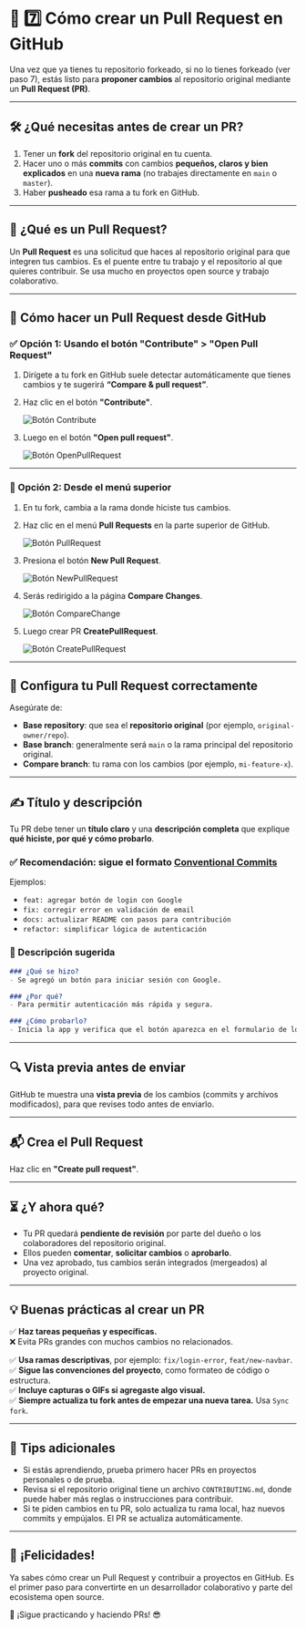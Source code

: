 
# 🧩 7️⃣ Cómo crear un Pull Request en GitHub

Una vez que ya tienes tu repositorio forkeado, si no lo tienes forkeado (ver paso 7), estás listo para **proponer cambios** al repositorio original mediante un **Pull Request (PR)**.

---

## 🛠️ ¿Qué necesitas antes de crear un PR?

1. Tener un **fork** del repositorio original en tu cuenta.  
2. Hacer uno o más **commits** con cambios **pequeños, claros y bien explicados** en una **nueva rama** (no trabajes directamente en `main` o `master`).  
3. Haber **pusheado** esa rama a tu fork en GitHub.

---

## 🧭 ¿Qué es un Pull Request?

Un **Pull Request** es una solicitud que haces al repositorio original para que integren tus cambios. Es el puente entre tu trabajo y el repositorio al que quieres contribuir. Se usa mucho en proyectos open source y trabajo colaborativo.

---

## 🚀 Cómo hacer un Pull Request desde GitHub

### ✅ Opción 1: Usando el botón **"Contribute"** > **"Open Pull Request"**

1. Dirígete a tu fork en GitHub suele detectar automáticamente que tienes cambios y te sugerirá **“Compare & pull request”**.
2. Haz clic en el botón **"Contribute"**.

   ![Botón Contribute](https://github.com/gperzal/Apuntes-Generation/blob/main/comandos/git/assets/pr/Contribute.png)

3. Luego en el botón **"Open pull request"**.

   ![Botón OpenPullRequest](https://github.com/gperzal/Apuntes-Generation/blob/main/comandos/git/assets/pr/OpenPullRequest.png)

---

### 🔄 Opción 2: Desde el menú superior

1. En tu fork, cambia a la rama donde hiciste tus cambios.
2. Haz clic en el menú **Pull Requests** en la parte superior de GitHub.

   ![Botón PullRequest](https://github.com/gperzal/Apuntes-Generation/blob/main/comandos/git/assets/pr/PullRequests.png)

3. Presiona el botón **New Pull Request**.

   ![Botón NewPullRequest](https://github.com/gperzal/Apuntes-Generation/blob/main/comandos/git/assets/pr/NewPullRequest.png)

4. Serás redirigido a la página **Compare Changes**.

   ![Botón CompareChange](https://github.com/gperzal/Apuntes-Generation/blob/main/comandos/git/assets/pr/CompareChanges.png)

5. Luego crear PR **CreatePullRequest**. 

   ![Botón CreatePullRequest](https://github.com/gperzal/Apuntes-Generation/blob/main/comandos/git/assets/pr/CreatePullRequest.png)

---

## 🧱 Configura tu Pull Request correctamente

Asegúrate de:

- **Base repository**: que sea el **repositorio original** (por ejemplo, `original-owner/repo`).
- **Base branch**: generalmente será `main` o la rama principal del repositorio original.
- **Compare branch**: tu rama con los cambios (por ejemplo, `mi-feature-x`).

---

## ✍️ Título y descripción

Tu PR debe tener un **título claro** y una **descripción completa** que explique **qué hiciste, por qué y cómo probarlo**.

### ✅ Recomendación: sigue el formato [**Conventional Commits**](https://www.conventionalcommits.org/)

Ejemplos:

- `feat: agregar botón de login con Google`
- `fix: corregir error en validación de email`
- `docs: actualizar README con pasos para contribución`
- `refactor: simplificar lógica de autenticación`

### 📝 Descripción sugerida

```markdown
### ¿Qué se hizo?
- Se agregó un botón para iniciar sesión con Google.

### ¿Por qué?
- Para permitir autenticación más rápida y segura.

### ¿Cómo probarlo?
- Inicia la app y verifica que el botón aparezca en el formulario de login.
```

---

## 🔍 Vista previa antes de enviar

GitHub te muestra una **vista previa** de los cambios (commits y archivos modificados), para que revises todo antes de enviarlo.

---

## 📬 Crea el Pull Request

Haz clic en **"Create pull request"**.

---

## ⏳ ¿Y ahora qué?

- Tu PR quedará **pendiente de revisión** por parte del dueño o los colaboradores del repositorio original.
- Ellos pueden **comentar**, **solicitar cambios** o **aprobarlo**.
- Una vez aprobado, tus cambios serán integrados (mergeados) al proyecto original.

---

## 💡 Buenas prácticas al crear un PR

✅ **Haz tareas pequeñas y específicas.**  
❌ Evita PRs grandes con muchos cambios no relacionados.

✅ **Usa ramas descriptivas**, por ejemplo: `fix/login-error`, `feat/new-navbar`.  
✅ **Sigue las convenciones del proyecto**, como formateo de código o estructura.  
✅ **Incluye capturas o GIFs si agregaste algo visual.**  
✅ **Siempre actualiza tu fork antes de empezar una nueva tarea.** Usa `Sync fork`.

---

## 🧪 Tips adicionales

- Si estás aprendiendo, prueba primero hacer PRs en proyectos personales o de prueba.
- Revisa si el repositorio original tiene un archivo `CONTRIBUTING.md`, donde puede haber más reglas o instrucciones para contribuir.
- Si te piden cambios en tu PR, solo actualiza tu rama local, haz nuevos commits y empújalos. El PR se actualiza automáticamente.

---

## 🎉 ¡Felicidades!

Ya sabes cómo crear un Pull Request y contribuir a proyectos en GitHub. Es el primer paso para convertirte en un desarrollador colaborativo y parte del ecosistema open source.

🚀 ¡Sigue practicando y haciendo PRs! 😎
